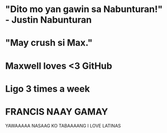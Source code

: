 # "Dito mo yan gawin sa Nabunturan!" - Justin Nabunturan 

# "May crush si Max."

# Maxwell loves <3 GitHub

# Ligo 3 times a week

# FRANCIS NAAY GAMAY


YAWAAAAA NASAAG KO TABAAAANG
I LOVE LATINAS